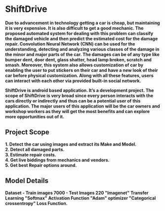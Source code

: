 <h1><b>ShiftDrive<b></h1>
Due to advancement in technology getting a car is cheap, but maintaining it is very expensive. It is also difficult to get a good mechanic. The proposed automated system for dealing with this problem can classify the damaged vehicle and then predict the estimated cost for the damage repair. Convolution Neural Network (CNN) can be used for the understanding, detecting and analyzing various classes of the damage in the minor and major parts of the car. The damages can be of any type like bumper dent, door dent, glass shatter, head lamp broken, scratch and smash. Moreover, this system also allows customization of car by enabling the user to put stickers on their car and have a new look of their car before physical customization. Along with all these features, users can interact with each other via provided built-in social network.

ShiftDrive is android based application. It’s a development project.
The scope of ShiftDrive is very broad since every person interacts with the cars directly or indirectly and thus can be a potential user of this application. The major users of this application will be the car owners and workshop workers as they will get the most benefits and can explore more opportunities out of it. 

<h2><b>Project Scope<b></h2>
  1. Detect the car using images and extract its Make and Model.<br>
  2. Detect all damaged parts.<br>
  3. Estimate repair costs.<br>
  4. Get live biddings from mechanics and vendors.<br>
  5. Get best Repair options around.<br>
  
  <h2><b>Model Details<b></h2>
  Dataset - Train images 7000 - Test Images 220 "Imagenet" Transfer Learning "Softmax" Activation Function "Adam" optimizer "Categorical crossentropy" Loss Function.
